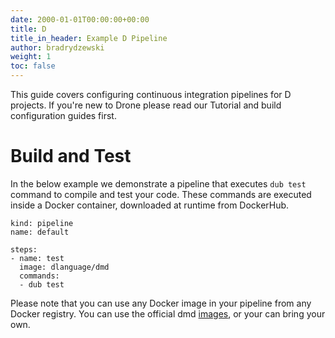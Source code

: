 ```yaml
---
date: 2000-01-01T00:00:00+00:00
title: D
title_in_header: Example D Pipeline
author: bradrydzewski
weight: 1
toc: false
---
```


This guide covers configuring continuous integration pipelines for D projects. If you're new to Drone please read our Tutorial and build configuration guides first.

# Build and Test

In the below example we demonstrate a pipeline that executes `dub test` command to compile and test your code. These commands are executed inside a Docker container, downloaded at runtime from DockerHub.

```
kind: pipeline
name: default

steps:
- name: test
  image: dlanguage/dmd
  commands:
  - dub test
```

Please note that you can use any Docker image in your pipeline from any Docker registry. You can use the official dmd [images](https://hub.docker.com/r/dlanguage/dmd/), or your can bring your own.
